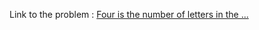 Link to the problem : [Four is the number of letters in the ...](https://www.rosettacode.org/wiki/Four_is_the_number_of_letters_in_the_...)
